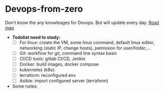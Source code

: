 # Devops-from-zero
Don't know the any knowleages for Devops. But will update every day. [Road map](https://roadmap.sh/devops)
- **Todolist need to study:**
    - [ ] For linux: create the VM, some linux command, default linux editor, networking (static IP, change hosts), pemission for user/folder,...
    - [ ] Git: workflow for git, command line syntax basic
    - [ ] CI/CD tools: gitlab CI/CD, Jenkin
    - [ ] Docker: build images, docker compose
    - [ ] kubernetes (k8s):
    - [ ] terraform: reconfigured env
    - [ ] Asible: import configured server (terraform)

- Some notes:
